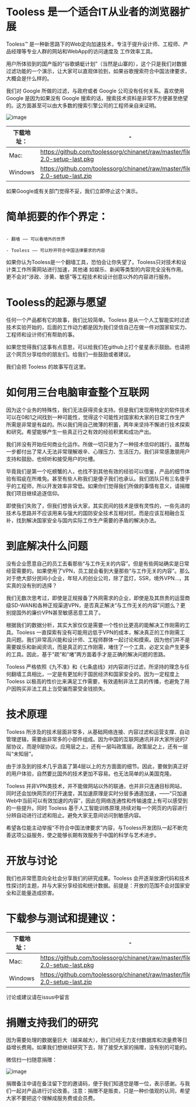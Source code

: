 # Tooless 是一个适合IT从业者的浏览器扩展

Tooless™ 是一种新思路下的Web定向加速技术，专注于提升设计师、工程师、产品经理等专业人群的网站和WebApp的访问速度及 工作效率工具。

用户所体验到的国产版的“谷歌蜻蜓计划”（当然是山寨的），这个只是我们对数据过滤功能的一个演示，让大家可以直观体验到，如果谷歌搜索符合中国法律要求，大概会是什么样的。

我们对 Google 所做的过滤，与政府或者 Google 公司没有任何关系。喜欢使用 Google 是因为如果没有 Google 搜索的话，搜索技术资料是非常不方便甚至绝望的。这方面甚至可以由大多数的搜索引擎公司的工程师亲自来证明。

![image](https://github.com/toolessorg/chinanet/blob/master/img/dragonfly.png)

下载地址： | -
---|---
Mac: | https://github.com/toolessorg/chinanet/raw/master/files/tooless-2.0-setup-last.pkg
Windows | https://github.com/toolessorg/chinanet/raw/master/files/tooless-2.0-setup-last.zip


如果Google或有关部门觉得不妥，我们立即停止这个演示。


# 简单扼要的作个界定：

```

- 翻墙 —— 可以看墙外的世界

- Tooless —— 可以秒开符合中国法律要求的内容

```

如果你认为Tooless是一个翻墙工具，恐怕会让你失望了。Tooless只对技术和设计类工作所需网站进行加速，其他诸 如娱乐、新闻等类型的内容完全没有作用。更不会对“涉政、涉黄、敏感”等工程技术和设计创意以外的内容进行服务。

# Tooless的起源与愿望

任何一个产品都有它的故事，我们比较简单。Tooless 是从一个人工智能实时过滤技术实验开始的，后面的工作动力都是因为我们坚信自己在做一件对国家软实力、工程师和设计师们有帮助的事。

如果您觉得我们这事有点意思，可以给我们在github上打个星星表示鼓励。也请把这个网页分享给你的朋友们。给我们一些鼓励或者建议。

我们会把 Tooless 的故事写在这里。

# 如何用三台电脑审查整个互联网

因为这个业务的特殊性，我们无法获得资金支持。但是我们发现用特定的软件技术可以在0和1之间找到一种可能性，觉得这个可能性对国家和大家的日常工作生产所需是非常是有益的。所以我们用自己微薄的积蓄，两年来坚持不懈进行技术探索和研究。希望能够产生一些真正行之有效的经验积累和成功产出。

我们并没有开始任何商业化运作。所做一切只是为了一种技术信仰的践行。虽然每一步都付出了常人无法非常理解艰辛、心理压力、生活压力。我们非常感激朋用户支持和鼓励，也倾听和接受用户的吐槽。

毕竟我们是第一个吃螃蟹的人，也找不到其他有效的经验可以借鉴，产品的细节体验有瑕疵在所难免。甚至有些人称我们是傻子我们也承认。我们团队只有三名傻乎乎的工程师，所以开发效率非常低。如果你们觉得我们所做的事情有意义，请捐赠我们项目继续追逐信仰。

即使我们失败了，但我们想告诉大家，其实民间的技术是很有灵性的，一些先进的技术与思路并不应该用来与强大的国防安全技术互相对抗，而是应该互相融合互补，找到解决国家安全与国内实际工作生产需要的矛盾的解决办法。


# 到底解决什么问题

没有企业愿意自己的员工去看那些“与工作无关的内容”。但是有些网站确实是日常经营需要的。如果使用了VPN，员工就会看到大量那些“与工作无关的内容”。那么对于绝大部分民间小企业，年轻人的创业公司，除了蓝灯，SSR，境外VPN...，其实真的没有别的选择？

我们无数次思考过，即使是正规报备了外网需求的企业，即使是及其昂贵的运营商级SD-WAN和各种正规渠道VPN，是否真正解决“与工作无关的内容”问题么？更别提国外的廉价VPN甚至敏感恶意工具了。

根据我们的数据分析，其实大家仅仅是需要一个性价比更高的能解决工作刚需的工具。Tooless 一直探索有没有可能用远低于VPN的成本，解决真正的工作刚需工具问题。我们非常高兴能和设计师、工程师群体一起讨论和摸索。因为他们并不是需要娱乐和新闻资讯，而是真正的工作刚需，堵住了一个工具，必定又会产生更多的工具。因此，基于“疏”和“堵”两方面着手才是正确的解决问题的思路。

Tooless 严格依照《九不准》和《七条底线》对内容进行过滤，所坚持的理念与任何翻墙工具相比，一定是有更加利于国民经济和国家安全的。因为一定程度上 Tooless 以极高的性价比来满足工作需要，有效遏制非法工具的传播，也避免了用户因购买非法工具上当受骗而蒙受金钱损失。


# 技术原理

Tooless 所涉及的技术层面非常多，从基础网络连接、内容过滤和运营支撑、自动管理逻辑，需要由非常多的小部件组成。因为中国的互联网通讯并非大家所说的7层协议，而是9层协议。应用层之上，还有一层叫政策层。政策层之上，还有一层叫“未知层”。

由于涉及到的技术几乎涵盖了第4层以上的方方面面的细节。因此，要做到真正好的用户体验，自然要比国外的技术更加不容易。也无法简单的从美国克隆。

Tooless 并非VPN类技术，并不能做网站以外的联通，也并非只连通目标网站，同时还会加快网页的打开速度，其加速原理是实时分层多通道加速，——“只加速Web中当前可以有效加速的内容”，因此在网络连通性和传输速度上有可以感受到的一些提升。同时 Tooless 基于人工智能训练原理,持续对每一个网页的内容进行分辨自动进行过滤和阻止。避免大家无意间访问到敏感内容。


希望各位能主动举报“不符合中国法律要求”内容，与Tooless开发团队一起不断完善这项公益服务，使之能够长期有效服务于中国的科学与艺术进步。

# 开放与讨论

我们也非常愿意向全社会分享我们的研究成果。Tooless 会开逐渐放源代码和技术性探讨的主题，并与大家分享经验和统计数据。前提是：开放的范围不会对国家安全和正能量造成损害。


# 下载参与测试和提建议：
下载地址： | -
---|---
Mac: | https://github.com/toolessorg/chinanet/raw/master/files/tooless-2.0-setup-last.pkg
Windows | https://github.com/toolessorg/chinanet/raw/master/files/tooless-2.0-setup-last.zip

   讨论或建议请在issus中留言


# 捐赠支持我们的研究
因为需要处理的数据量巨大（越来越大），我们已经无力支付数据库和流量费等日益增长费用。如果我们想继续研究下去，除了接受大家的捐赠，没有别的可能的。

微信扫一扫随意捐赠：

![image](https://github.com/toolessorg/chinanet/blob/master/img/wxzf.png)



捐赠备注中请在备注留下您的邀请码，便于我们知道您是哪一位，表示感谢。与我们一起对产品进行讨论改善。注意：捐赠不是贩卖，只是一种价值观的认同，希望大家不要把这个理解成服务费或会员费。
